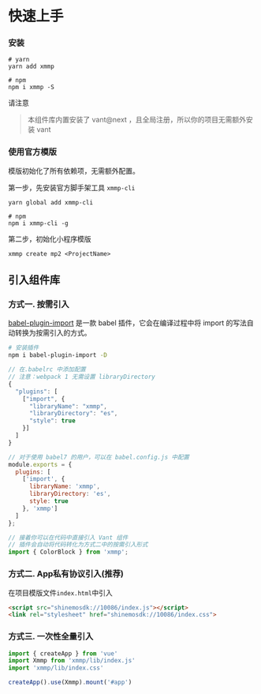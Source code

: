 # 快速上手

### 安装

```
# yarn
yarn add xmmp

# npm
npm i xmmp -S
```

请注意

> 本组件库内置安装了 vant@next ，且全局注册，所以你的项目无需额外安装 vant

### 使用官方模版

模版初始化了所有依赖项，无需额外配置。

第一步，先安装官方脚手架工具 `xmmp-cli`

```
yarn global add xmmp-cli

# npm
npm i xmmp-cli -g
```

第二步，初始化小程序模版

```
xmmp create mp2 <ProjectName>
```


## 引入组件库

### 方式一. 按需引入 

[babel-plugin-import](https://github.com/ant-design/babel-plugin-import) 是一款 babel 插件，它会在编译过程中将 import 的写法自动转换为按需引入的方式。

```bash
# 安装插件
npm i babel-plugin-import -D
```

```js
// 在.babelrc 中添加配置
// 注意：webpack 1 无需设置 libraryDirectory
{
  "plugins": [
    ["import", {
      "libraryName": "xmmp",
      "libraryDirectory": "es",
      "style": true
    }]
  ]
}

// 对于使用 babel7 的用户，可以在 babel.config.js 中配置
module.exports = {
  plugins: [
    ['import', {
      libraryName: 'xmmp',
      libraryDirectory: 'es',
      style: true
    }, 'xmmp']
  ]
};
```

```js
// 接着你可以在代码中直接引入 Vant 组件
// 插件会自动将代码转化为方式二中的按需引入形式
import { ColorBlock } from 'xmmp';
```

### 方式二. App私有协议引入(推荐)

在项目模版文件`index.html`中引入

```html
<script src="shinemosdk://10086/index.js"></script>
<link rel="stylesheet" href="shinemosdk://10086/index.css">
```

### 方式三. 一次性全量引入

```js
import { createApp } from 'vue'
import Xmmp from 'xmmp/lib/index.js'
import 'xmmp/lib/index.css'

createApp().use(Xmmp).mount('#app')
```
